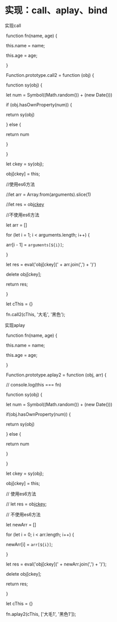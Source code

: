 # 实现：call、aplay、bind

实现call

​    function fn(name, age) {

​      this.name = name;

​      this.age = age;

​    }

​    Function.prototype.call2 = function (obj) {

​      function sy(obj) {

​        let num = Symbol((Math.random()) + (new Date()))

​        if (obj.hasOwnProperty(num)) {

​          return sy(obj)

​        } else {

​          return num

​        }

​      }

​      let ckey = sy(obj);

​      obj[ckey] = this;

​      //使用es6方法

​      //let arr = Array.from(arguments).slice(1)

​      //let res = obj[ckey](...arr)

​      //不使用es6方法

​      let arr = []

​      for (let i = 1; i < arguments.length; i++) {

​        arr[i - 1] = `arguments[${i}]`;

​      }

​      let res = eval('obj[ckey](' + arr.join(',') + ')')

​      delete obj[ckey];

​      return res;

​    }

​    let cThis = {}

​    fn.call2(cThis, '大毛', '黑色');







实现aplay

​     function fn(name, age) {

​       this.name = name;

​       this.age = age;

​     }

​     Function.prototype.aplay2 = function (obj, arr) {

​       // console.log(this === fn)

​       function sy(obj) {

​         let num = Symbol((Math.random()) + (new Date()))

​         if(obj.hasOwnProperty(num)) {

​           return sy(obj)

​         } else {

​           return num

​         }

​       }

​       let ckey = sy(obj);

​       obj[ckey] = this;

​       // 使用es6方法

​       // let res = obj[ckey](...arr);



​       // 不使用es6方法

​       let newArr = []

​       for (let i = 0; i < arr.length; i++) {

​         newArr[i] = `arr[${i}]`;

​       }

​       let res = eval('obj[ckey](' + newArr.join(',') + ')');

​       delete obj[ckey];

​       return res;

​     }

​     let cThis = {}

​     fn.aplay2(cThis, ['大毛1', '黑色1']);